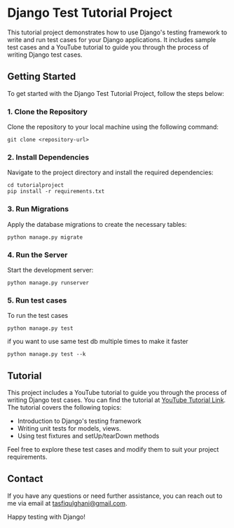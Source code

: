 # Django Test Tutorial Project

This tutorial project demonstrates how to use Django's testing framework to write and run test cases for your Django applications. It includes sample test cases and a YouTube tutorial to guide you through the process of writing Django test cases.

## Getting Started

To get started with the Django Test Tutorial Project, follow the steps below:

### 1. Clone the Repository

Clone the repository to your local machine using the following command:

```shell
git clone <repository-url>
```

### 2. Install Dependencies

Navigate to the project directory and install the required dependencies:

```shell
cd tutorialproject
pip install -r requirements.txt
```

### 3. Run Migrations

Apply the database migrations to create the necessary tables:

```shell
python manage.py migrate
```

### 4. Run the Server

Start the development server:

```shell
python manage.py runserver
```

### 5. Run test cases

To run the test cases


```shell
python manage.py test
```

if you want to use same test db multiple times to make it faster

```shell
python manage.py test --k
```

## Tutorial

This project includes a YouTube tutorial to guide you through the process of writing Django test cases. You can find the tutorial at [YouTube Tutorial Link](https://www.youtube.com/your-tutorial-link). The tutorial covers the following topics:

- Introduction to Django's testing framework
- Writing unit tests for models, views.
- Using test fixtures and setUp/tearDown methods

Feel free to explore these test cases and modify them to suit your project requirements.

 
## Contact

If you have any questions or need further assistance, you can reach out to me via email at [tasfiqulghani@gmail.com](mailto:tasfiqulghani@gmail.com).

Happy testing with Django!